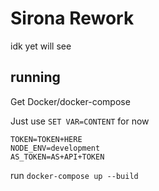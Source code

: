 # Sirona Rework

idk yet will see

## running

Get Docker/docker-compose

Just use `SET VAR=CONTENT` for now

```
TOKEN=TOKEN+HERE
NODE_ENV=development
AS_TOKEN=AS+API+TOKEN
```

run `docker-compose up --build`

